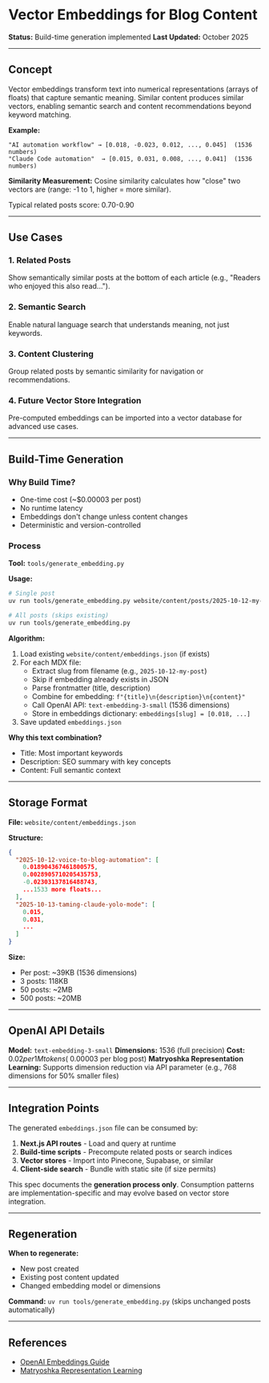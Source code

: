 # Vector Embeddings for Blog Content

**Status:** Build-time generation implemented
**Last Updated:** October 2025

---

## Concept

Vector embeddings transform text into numerical representations (arrays of floats) that capture semantic meaning. Similar content produces similar vectors, enabling semantic search and content recommendations beyond keyword matching.

**Example:**
```
"AI automation workflow" → [0.018, -0.023, 0.012, ..., 0.045]  (1536 numbers)
"Claude Code automation"  → [0.015, 0.031, 0.008, ..., 0.041]  (1536 numbers)
```

**Similarity Measurement:**
Cosine similarity calculates how "close" two vectors are (range: -1 to 1, higher = more similar).

Typical related posts score: 0.70-0.90

---

## Use Cases

### 1. Related Posts
Show semantically similar posts at the bottom of each article (e.g., "Readers who enjoyed this also read...").

### 2. Semantic Search
Enable natural language search that understands meaning, not just keywords.

### 3. Content Clustering
Group related posts by semantic similarity for navigation or recommendations.

### 4. Future Vector Store Integration
Pre-computed embeddings can be imported into a vector database for advanced use cases.

---

## Build-Time Generation

### Why Build Time?
- One-time cost (~$0.00003 per post)
- No runtime latency
- Embeddings don't change unless content changes
- Deterministic and version-controlled

### Process

**Tool:** `tools/generate_embedding.py`

**Usage:**
```bash
# Single post
uv run tools/generate_embedding.py website/content/posts/2025-10-12-my-post.mdx

# All posts (skips existing)
uv run tools/generate_embedding.py
```

**Algorithm:**
1. Load existing `website/content/embeddings.json` (if exists)
2. For each MDX file:
   - Extract slug from filename (e.g., `2025-10-12-my-post`)
   - Skip if embedding already exists in JSON
   - Parse frontmatter (title, description)
   - Combine for embedding: `f"{title}\n{description}\n{content}"`
   - Call OpenAI API: `text-embedding-3-small` (1536 dimensions)
   - Store in embeddings dictionary: `embeddings[slug] = [0.018, ...]`
3. Save updated `embeddings.json`

**Why this text combination?**
- Title: Most important keywords
- Description: SEO summary with key concepts
- Content: Full semantic context

---

## Storage Format

**File:** `website/content/embeddings.json`

**Structure:**
```json
{
  "2025-10-12-voice-to-blog-automation": [
    0.018904367461800575,
    0.0028905710205435753,
    -0.02303137816488743,
    ...1533 more floats...
  ],
  "2025-10-13-taming-claude-yolo-mode": [
    0.015,
    0.031,
    ...
  ]
}
```

**Size:**
- Per post: ~39KB (1536 dimensions)
- 3 posts: 118KB
- 50 posts: ~2MB
- 500 posts: ~20MB

---

## OpenAI API Details

**Model:** `text-embedding-3-small`
**Dimensions:** 1536 (full precision)
**Cost:** $0.02 per 1M tokens (~$0.00003 per blog post)
**Matryoshka Representation Learning:** Supports dimension reduction via API parameter (e.g., 768 dimensions for 50% smaller files)

---

## Integration Points

The generated `embeddings.json` file can be consumed by:

1. **Next.js API routes** - Load and query at runtime
2. **Build-time scripts** - Precompute related posts or search indices
3. **Vector stores** - Import into Pinecone, Supabase, or similar
4. **Client-side search** - Bundle with static site (if size permits)

This spec documents the **generation process only**. Consumption patterns are implementation-specific and may evolve based on vector store integration.

---

## Regeneration

**When to regenerate:**
- New post created
- Existing post content updated
- Changed embedding model or dimensions

**Command:** `uv run tools/generate_embedding.py` (skips unchanged posts automatically)

---

## References

- [OpenAI Embeddings Guide](https://platform.openai.com/docs/guides/embeddings)
- [Matryoshka Representation Learning](https://arxiv.org/abs/2205.13147)
